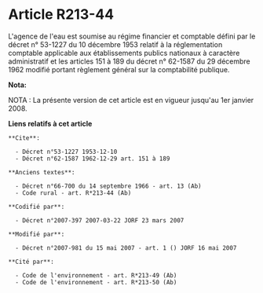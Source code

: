 # Article R213-44

L'agence de l'eau est soumise au régime financier et comptable défini par le décret n° 53-1227 du 10 décembre 1953 relatif à
la réglementation comptable applicable aux établissements publics nationaux à caractère administratif et les articles 151 à
189 du décret n° 62-1587 du 29 décembre 1962 modifié portant règlement général sur la comptabilité publique.

**Nota:**

NOTA : La présente version de cet article est en vigueur jusqu'au 1er janvier 2008.

**Liens relatifs à cet article**

	**Cite**:

	  - Décret n°53-1227 1953-12-10
	  - Décret n°62-1587 1962-12-29 art. 151 à 189

	**Anciens textes**:

	  - Décret n°66-700 du 14 septembre 1966 - art. 13 (Ab)
	  - Code rural - art. R*213-44 (Ab)

	**Codifié par**:

	  - Décret n°2007-397 2007-03-22 JORF 23 mars 2007

	**Modifié par**:

	  - Décret n°2007-981 du 15 mai 2007 - art. 1 () JORF 16 mai 2007

	**Cité par**:

	  - Code de l'environnement - art. R*213-49 (Ab)
	  - Code de l'environnement - art. R*213-50 (Ab)
